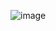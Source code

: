 ![image](https://user-images.githubusercontent.com/76714304/193579459-b40948ef-a505-4003-a1bb-fdc32916a94d.png)
